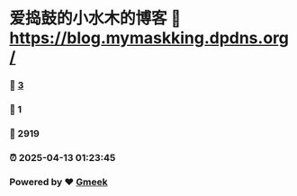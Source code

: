 # 爱捣鼓的小水木的博客 :link: https://blog.mymaskking.dpdns.org/ 
### :page_facing_up: [3](https://blog.mymaskking.dpdns.org//tag.html) 
### :speech_balloon: 1 
### :hibiscus: 2919 
### :alarm_clock: 2025-04-13 01:23:45 
### Powered by :heart: [Gmeek](https://github.com/Meekdai/Gmeek)
